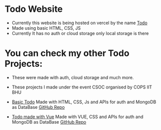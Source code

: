 # Todo Website

* Currently this website is being hosted on vercel by the name [Todo](https://todo-sairev.vercel.app/)
* Made using basic HTML, CSS, JS 
* Currently It has no auth or cloud storage only local storage is there

# You can check my other Todo Projects:

* These were made with auth, cloud storage and much more.
* These projects I made under the event CSOC organised by COPS IIT BHU

* [Basic Todo](https://todo-saiyam.vercel.app/) Made with HTML, CSS, Js and APIs for auth and MongoDB as DataBase [GitHub Repo](https://github.com/SaiRev0/csoc-task-2-web)
* [Todo made with Vue](https://todo-vue-liart.vercel.app/) Made with VUE, CSS and APIs for auth and MongoDB as DataBase [GitHub Repo](https://github.com/SaiRev0/CSOC-week3-VUE)

